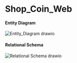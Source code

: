 # Shop_Coin_Web
#### Entity Diagram
![Entity_Diagram drawio](https://user-images.githubusercontent.com/94380995/179236049-bdec27d7-4630-48ce-ae3b-868fd872443e.png)
#### Relational Schema 
![Relational Schema drawio](https://user-images.githubusercontent.com/94380995/179239181-165860a5-0069-4a44-98c0-e8a89bdea15d.png)
